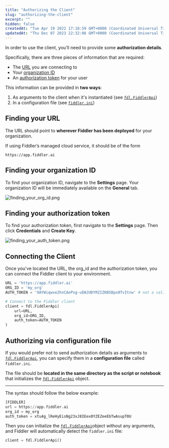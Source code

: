 ```yaml
---
title: "Authorizing the Client"
slug: "authorizing-the-client"
excerpt: ""
hidden: false
createdAt: "Tue Apr 19 2022 17:18:59 GMT+0000 (Coordinated Universal Time)"
updatedAt: "Thu Dec 07 2023 22:32:06 GMT+0000 (Coordinated Universal Time)"
---
```

In order to use the client, you’ll need to provide some **authorization details**.

Specifically, there are three pieces of information that are required:

- The [URL](#finding-your-url) you are connecting to
- Your [organization ID](#finding-your-organization-id)
- An [authorization token](#finding-your-authorization-token) for your user

This information can be provided in **two ways**:

1. As arguments to the client when it's instantiated (see [`fdl.FiddlerApi`](ref:client-setup))
2. In a configuration file (see [`fiddler.ini`](#authorizing-via-configuration-file))

## Finding your URL

The URL should point to **wherever Fiddler has been deployed** for your organization.

If using Fiddler’s managed cloud service, it should be of the form  

```
https://app.fiddler.ai
```

## Finding your organization ID

To find your organization ID, navigate to the **Settings** page. Your organization ID will be immediately available on the **General** tab.

![](https://files.readme.io/2c7de6e-finding_your_org_id.png "finding_your_org_id.png")

## Finding your authorization token

To find your authorization token, first navigate to the **Settings** page. Then click **Credentials** and **Create Key**.

![](https://files.readme.io/ea51e6a-finding_your_auth_token.png "finding_your_auth_token.png")

## Connecting the Client

Once you've located the URL, the org_id and the authorization token, you can connect the Fiddler client to your environment.

```python Connect the Client
URL = 'https://app.fiddler.ai'
ORG_ID = 'my_org'
AUTH_TOKEN = '9AYWiqwxe2hnCAePxg-uEWJUDYRZIZKBSBpx0TvItnw' # not a valid token

# Connect to the Fiddler client
client = fdl.FiddlerApi(
    url=URL,
    org_id=ORG_ID,
    auth_token=AUTH_TOKEN
)
```

## Authorizing via configuration file

If you would prefer not to send authorization details as arguments to [`fdl.FiddlerApi`](ref:client-setup), you can specify them in a **configuration file** called `fiddler.ini`.

The file should be **located in the same directory as the script or notebook** that initializes the [`fdl.FiddlerApi`](ref:client-setup) object.

***

The syntax should follow the below example:

```python fiddler.ini
[FIDDLER]
url = https://app.fiddler.ai
org_id = my_org
auth_token = xtu4g_lReHyEisNg23xJ8IEex0YZEZeeEbTwAsupT0U
```

Then you can initialize the [`fdl.FiddlerApi`](ref:client-setup)object without any arguments, and Fiddler will automatically detect the `fiddler.ini` file:

```python Instantiate with fiddler.ini
client = fdl.FiddlerApi()
```
